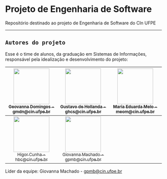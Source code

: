 # Projeto de Engenharia de Software
Repositório destinado ao projeto de Engenharia de Software do CIn UFPE


------


## `Autores do projeto`
Esse é o time de alunos, da graduação em Sistemas de Informações, responsável pela idealização e desenvolvimento do projeto:

| [<img src="https://avatars.githubusercontent.com/u/53124770?v=4" width=115><br><sub>Geovanna Domingos - gmdn@cin.ufpe.br </sub>](https://github.com/geovannaadomingos) |  [<img src="https://avatars.githubusercontent.com/u/104395661?v=4" width=115><br><sub>Gustavo de Hollanda - ghcs@cin.ufpe.br </sub>](https://github.com/gustavo-ghcs) |  [<img src="https://avatars.githubusercontent.com/u/103337809?v=4" width=115><br><sub>Maria Eduarda Melo - meom@cin.ufpe.br </sub>](https://github.com/Madu218) |
| :---: | :---: | :---:
| [<img src="https://avatars.githubusercontent.com/u/116587792?v=4" width=115><br><sub>Higor Cunha - hbc@cin.ufpe.br</sub>](https://github.com/higorcunha1) |  [<img src="https://avatars.githubusercontent.com/u/86128256?v=4" width=115><br><sub>Giovanna Machado - gpmb@cin.ufpe.br</sub>](https://github.com/giovannamachado) |

Líder da equipe: Giovanna Machado - gpmb@cin.ufpe.br

